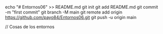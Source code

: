 echo "# Entornos06" >> README.md
git init
git add README.md
git commit -m "first commit"
git branch -M main
git remote add origin https://github.com/payo84/Entornos06.git
git push -u origin main

// Cosas de los entornos
